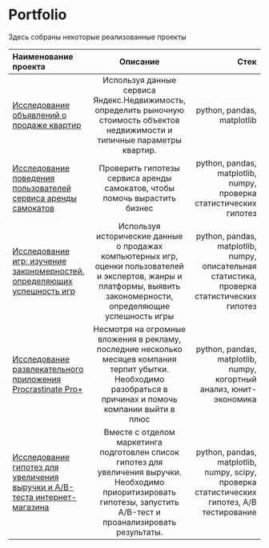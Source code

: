 # Portfolio

Здесь собраны некоторые реализованные проекты


| Наименование проекта  | Описание  | Стек |
|:------------- |:---------------:| -------------:|
| [Исследование объявлений о продаже квартир][1]      | Используя данные сервиса Яндекс.Недвижимость, определить рыночную стоимость объектов недвижимости и типичные параметры квартир. |  python, pandas, matplotlib |
| [Исследование поведения пользователей сервиса аренды самокатов][2]    | Проверить гипотезы сервиса аренды самокатов, чтобы помочь вырастить бизнес        |   python, pandas, matplotlib, numpy, проверка статистических гипотез  |
| [Исследование игр; изучение закономерностей, определяющих успешность игр][3]    | Используя исторические данные о продажах компьютерных игр, оценки пользователей и экспертов, жанры и платформы, выявить закономерности, определяющие успешность игры       |   python, pandas, matplotlib, numpy, описательная статистика, проверка статистических гипотез  |
| [Исследование развлекательного приложения Procrastinate Pro+][4]    | Несмотря на огромные вложения в рекламу, последние несколько месяцев компания терпит убытки. Необходимо разобраться в причинах и помочь компании выйти в плюс|   python, pandas, matplotlib, numpy, когортный анализ, юнит-экономика  |
| [Исследование гипотез для увеличения выручки и А/В-теста интернет-магазина][5]    |Вместе с отделом маркетинга подготовлен список гипотез для увеличения выручки. Необходимо приоритизировать гипотезы, запустить A/B-тест и проанализировать результаты.|   python, pandas, matplotlib, numpy, scipy, проверка статистических гипотез, A/B тестирование  |

[1]:https://github.com/iis3009/Portfolio/blob/main/analysis_immovables/analysis_immovables_.ipynb
[2]:https://github.com/iis3009/Portfolio/blob/main/scooter_rental/scooter_rental%20(1).ipynb
[3]:https://github.com/iis3009/Portfolio/blob/main/game%20research/game%20research.ipynb
[4]:https://github.com/iis3009/Portfolio/blob/main/application%20research/развлекательное_приложение%20(1).ipynb
[5]:https://github.com/iis3009/Portfolio/blob/main/hypotheses%20and%20AВ-test/AB_test%20(1).ipynb



